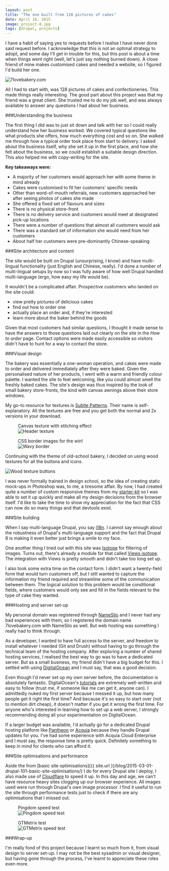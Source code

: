 ```yaml
---
layout: post
title: "The one built from 128 pictures of cakes"
date: April 18, 2015
image: project-8.jpg
tags: [drupal, projects]
---
```

I have a habit of saying yes to requests before I realise I have never done said request before. I acknowledge that this is not an optimal strategy to adopt, and some day I'll get in trouble for this, but this post is about a time when things went right (well, let's just say nothing burned down). A close friend of mine makes customised cakes and needed a website, so I figured I'd build her one.

<img src="{{ site.url }}/images/posts/7love/7love.jpg" alt="7lovebakery.com"/>

All I had to start with, was 128 pictures of cakes and confectioneries. This made things really interesting. The good part about this project was that my friend was a great client. She trusted me to do my job well, and was always available to answer any questions I had about her business.

###Understanding the business

The first thing I did was to just sit down and talk with her so I could really understand how her business worked. We covered typical questions like what products she offers, how much everything cost and so on. She walked me through how a typical order took place from start to delivery. I asked about the business itself, why she set it up in the first place, and how she felt about the business, so we could establish a suitable design direction. This also helped me with copy-writing for the site.

<p class="no-margin"><strong>Key takeaways were:</strong></p>
<ul>
<li class="no-margin">A majority of her customers would approach her with some theme in mind already</li>
<li class="no-margin">Cakes were customised to fit her customers' specific needs</li>
<li class="no-margin">Other than word-of-mouth referrals, new customers approached her after seeing photos of cakes she made</li>
<li class="no-margin">She offered a fixed set of flavours and sizes</li>
<li class="no-margin">There is no physical store-front</li>
<li class="no-margin">There is no delivery service and customers would meet at designated pick-up locations</li>
<li class="no-margin">There were a number of questions that almost all customers would ask</li>
<li class="no-margin">There was a standard set of information she would need from her customers</li>
<li class>About half her customers were pre-dominantly Chinese-speaking</li>
</ul>

###Site architecture and content

The site would be built on Drupal (unsurprising, I know) and have multi-lingual functionality (just English and Chinese, really). I'd done a number of multi-lingual setups by now so I was fully aware of how well Drupal handled multi-language (ergo, how easy my life would be).

<p class="no-margin">It wouldn't be a complicated affair. Prospective customers who landed on the site could:</p>
<ul>
<li class="no-margin">view pretty pictures of delicious cakes</li>
<li class="no-margin">find out how to order one</li>
<li class="no-margin">actually place an order and, if they're interested</li>
<li>learn more about the baker behind the goods</li>
</ul>

Given that most customers had similar questions, I thought it made sense to have the answers to those questions laid out clearly on the site in the *How to order* page. Contact options were made easily accessible so visitors didn't have to hunt for a way to contact the store.

###Visual design

The bakery was essentially a one-woman operation, and cakes were made to order and delivered immediately after they were baked. Given the personalised nature of her products, I went with a warm and friendly colour palette. I wanted the site to feel welcoming, like you could almost smell the freshly baked cakes. The site's design was thus inspired by the look of small bakery store-fronts, the kind with canvas awnings above their store windows.

My go-to resource for textures is [Subtle Patterns](http://subtlepatterns.com/). Their name is self-explanatory. All the textures are free and you get both the normal and 2x versions in your download. 

<div class="figure-wrapper">
<figure class="two-col">
<figcaption>Canvas texture with stitching effect</figcaption>
<img src="{{ site.url }}/images/posts/7love/canvas.jpg" alt="Header texture"/>
</figure>
<figure class="two-col">
<figcaption>CSS border images for the win!</figcaption>
<img src="{{ site.url }}/images/posts/7love/awning.jpg" alt="Wavy border"/>
</figure>
</div>

Continuing with the theme of old-school bakery, I decided on using wood textures for all the buttons and icons. 

<img src="{{ site.url }}/images/posts/7love/buttons.jpg" alt="Wood texture buttons"/>

I was never formally trained in design school, so the idea of creating static mock-ups in Photoshop was, to me, a tiresome affair. By now, I had created quite a number of custom responsive themes from my [starter-kit](https://www.drupal.org/sandbox/hj_chen/2345293) so I was able to set it up quickly and make all my design decisions from the browser itself. I'd like to take the time to show my appreciation for the fact that CSS can now do so many things and that devtools exist. 

###Site building

When I say multi-language Drupal, you say [i18n](https://www.drupal.org/project/i18n). I cannot say enough about the robustness of Drupal's multi-language support and the fact that Drupal 8 is making it even better just brings a smile to my face.

One another thing I tried out with this site was [Isotope](http://isotope.metafizzy.co/) for filtering of images. Turns out, there's already a module for that called [Views isotope](https://www.drupal.org/project/views_isotope). The integration with Views is pretty smooth and didn't take too long set up.

I also took some extra time on the contact form. I didn't want a twenty-field form that would turn customers off, but I still wanted to capture the information my friend required and streamline some of the communication between them. The logical solution to this problem would be conditional fields, where customers would only see and fill in the fields relevant to the type of cake they wanted.

###Hosting and server set-up

My personal domain was registered through [NameSilo](http://www.namesilo.com/) and I never had any bad experiences with them, so I registered the domain name 7lovebakery.com with NameSilo as well. But web hosting was something I really had to think through.

As a developer, I wanted to have full access to the server, and freedom to install whatever I needed (Git and Drush) without having to go through the technical team of the hosting company. After exploring a number of shared hosting services, I realised the best way to go was to have a dedicated server. But as a small business, my friend didn't have a big budget for this. I settled with using [DigitalOcean](https://www.digitalocean.com/) and I must say, that was a good decision.

Even though I'd never set up my own server before, the documentation is absolutely fantastic. DigitalOcean's [tutorials](https://www.digitalocean.com/community/tutorials) are extremely well-written and easy to follow (trust me, if someone like me can get it, anyone can). I admittedly nuked my first server because I messed it up, but how many people get it right the first time? And because it's so easy to start over (not to mention dirt cheap), it doesn't matter if you get it wrong the first time. For anyone who's interested in learning how to set up a web server, I strongly recommending doing all your experimentation on DigitalOcean. 

If a larger budget was available, I'd actually go for a dedicated Drupal hosting platform like [Pantheon](https://pantheon.io/) or [Acquia](https://www.acquia.com/) because they handle Drupal updates for you. I've had some experience with Acquia Cloud Enterprise and I must say, the response time is pretty quick. Definitely something to keep in mind for clients who can afford it.

###Site optimisations and performance

Aside the from [basic site optimisations]({{ site.url }}/blog/2015-03-01-drupal-101-basic-site-optimisations/) I do for every Drupal site I deploy, I also made use of [Cloudflare](https://www.cloudflare.com/) to speed it up. In this day and age, we can't have resource heavy sites clogging up our browser experience. All images used were run through Drupal's own image processor. I find it useful to run the site through performance tests just to check if there are any optimisations that I missed out.

<figure>
<figcaption>Pingdom speed test</figcaption>
<img src="{{ site.url }}/images/posts/7love/pingdom.jpg" alt="Pingdom speed test"/>
</figure>

<figure>
<figcaption>GTMetrix test</figcaption>
<img src="{{ site.url }}/images/posts/7love/gtmetrix.jpg" alt="GTMetrix speed test"/>
</figure>

###Wrap-up

I'm really fond of this project because I learnt so much from it, from visual design to server set-up. I may not be the best sysadmin or visual designer, but having gone through the process, I've learnt to appreciate these roles even more.

